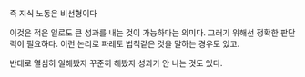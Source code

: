 즉 지식 노동은 비선형이다

이것은 적은 일로도 큰 성과를 내는 것이 가능하다는 의미다. 그러기 위해선 정확한 판단력이 필요하다. 이런 논리로 파레토 법칙같은 것을 말하는 경우도 있고.

반대로 열심히 일해봤자 꾸준히 해봤자 성과가 안 나는 것도 있다.